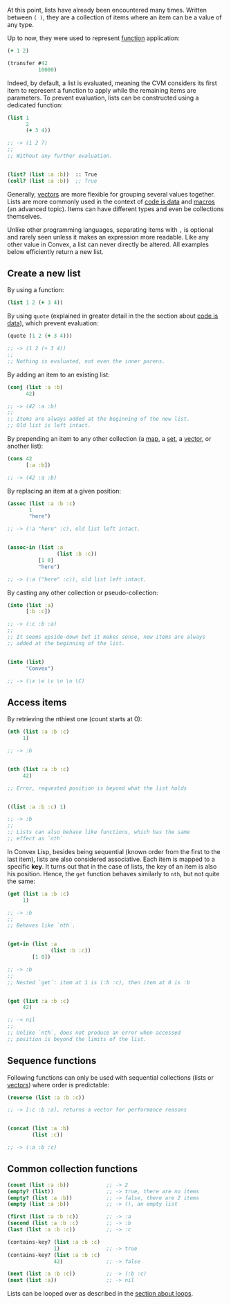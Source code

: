 At this point, lists have already been encountered many times. Written between `( )`, they are a collection of items where an item can be
a value of any type.

Up to now, they were used to represent [function](/cvm/function) application:

```clojure
(+ 1 2)

(transfer #42
          10000)
```

Indeed, by default, a list is evaluated, meaning the CVM considers its first item to represent a function to apply while the remaining items are
parameters. To prevent evaluation, lists can be constructed using a dedicated function:

```clojure
(list 1
      2
      (+ 3 4))

;; -> (1 2 7)
;;
;; Without any further evaluation.


(list? (list :a :b))  :: True
(coll? (list :a :b))  ;; True
```

Generally, [vectors](/cvm/data-types/vector) are more flexible for grouping several values together. Lists are more commonly used in the context of
[code is data](/cvm/code-is-data) and [macros](/cvm/macros) (an advanced topic). Items can have different types and even be collections themselves.

Unlike other programming languages, separating items with `,` is optional and rarely seen unless it makes an expression more readable. Like any other
value in Convex, a list can never directly be altered. All examples below efficiently return a new list.


## Create a new list

By using a function:

```clojure
(list 1 2 (+ 3 4))
```

By using `quote` (explained in greater detail in the the section about [code is data](/cvm/code-is-data)), which prevent evaluation:

```clojure
(quote (1 2 (+ 3 4)))

;; -> (1 2 (+ 3 4))
;;
;; Nothing is evaluated, not even the inner parens.
```

By adding an item to an existing list:

```clojure
(conj (list :a :b)
      42)

;; -> (42 :a :b)
;;
;; Items are always added at the beginning of the new list.
;; Old list is left intact.
```

By prepending an item to any other collection (a [map](/cvm/data-types/map), a [set](/cvm/data-types/set), a [vector](/cvm/data-types/vector), or another list):

```clojure
(cons 42
      [:a :b])

;; -> (42 :a :b)
```

By replacing an item at a given position:

```clojure
(assoc (list :a :b :c)
       1
       "here")

;; -> (:a "here" :c), old list left intact.


(assoc-in (list :a
                (list :b :c))
          [1 0]
          "here")

;; -> (:a ("here" :c)), old list left intact.

```

By casting any other collection or pseudo-collection:

```clojure
(into (list :a)
      [:b :c])

;; -> (:c :b :a)
;;
;; It seems upside-down but it makes sense, new items are always
;; added at the beginning of the list.


(into (list)
      "Convex")

;; -> (\x \e \v \n \o \C)
```


## Access items

By retrieving the nthiest one (count starts at 0):

```clojure
(nth (list :a :b :c)
     1)

;; -> :b


(nth (list :a :b :c)
     42)

;; Error, requested position is beyond what the list holds


((list :a :b :c) 1)

;; -> :b
;;
;; Lists can also behave like functions, which has the same
;; effect as `nth`
```

In Convex Lisp, besides being sequential (known order from the first to the last item), lists are also considered associative. Each item is mapped to
a specific **key**. It turns out that in the case of lists, the key of an item is also his position. Hence, the `get` function behaves similarly
to `nth`, but not quite the same:

```clojure
(get (list :a :b :c)
     1)

;; -> :b
;;
;; Behaves like `nth`.


(get-in (list :a
              (list :b :c))
        [1 0])

;; -> :b
;;
;; Nested `get`: item at 1 is (:b :c), then item at 0 is :b


(get (list :a :b :c)
     42)

;; -< nil
;;
;; Unlike `nth`, does not produce an error when accessed
;; position is beyond the limits of the list.
```


## Sequence functions

Following functions can only be used with sequential collections (lists or [vectors](/cvm/data-types/vector)) where order is predictable:

```clojure
(reverse (list :a :b :c))

;; -> [:c :b :a], returns a vector for performance reasons


(concat (list :a :b)
        (list :c))

;; -> (:a :b :c)
```


## Common collection functions

```clojure
(count (list :a :b))            ;; -> 2
(empty? (list))                 ;; -> true, there are no items
(empty? (list :a :b))           ;; -> false, there are 2 items
(empty (list :a :b))            ;; -> (), an empty list

(first (list :a :b :c))         ;; -> :a
(second (list :a :b :c)         ;; -> :b
(last (list :a :b :c))          ;; -> :c

(contains-key? (list :a :b :c)
               1)               ;; -> true
(contains-key? (list :a :b :c)
               42)              ;; -> false

(next (list :a :b :c))          ;; -> (:b :c)
(next (list :a))                ;; -> nil
```

Lists can be looped over as described in the [section about loops](/cvm/loops).
